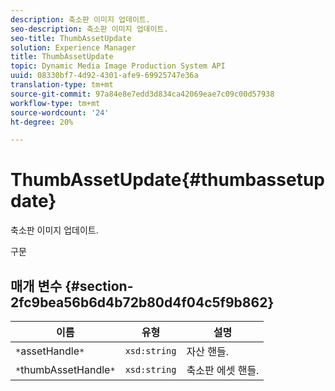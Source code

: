 ```yaml
---
description: 축소판 이미지 업데이트.
seo-description: 축소판 이미지 업데이트.
seo-title: ThumbAssetUpdate
solution: Experience Manager
title: ThumbAssetUpdate
topic: Dynamic Media Image Production System API
uuid: 08330bf7-4d92-4301-afe9-69925747e36a
translation-type: tm+mt
source-git-commit: 97a84e8e7edd3d834ca42069eae7c09c00d57938
workflow-type: tm+mt
source-wordcount: '24'
ht-degree: 20%

---
```



# ThumbAssetUpdate{#thumbassetupdate}

축소판 이미지 업데이트.

구문

## 매개 변수 {#section-2fc9bea56b6d4b72b80d4f04c5f9b862}

| 이름 | 유형 | 설명 |
|---|---|---|
| `*`assetHandle`*` | `xsd:string` | 자산 핸들. |
| `*`thumbAssetHandle`*` | `xsd:string` | 축소판 에셋 핸들. |


